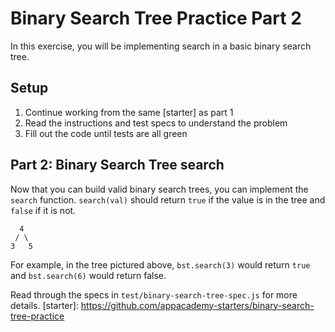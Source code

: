 # Binary Search Tree Practice Part 2
In this exercise, you will be implementing search in a basic binary search
tree.

## Setup
1. Continue working from the same [starter] as part 1
2. Read the instructions and test specs to understand the problem
3. Fill out the code until tests are all green

## Part 2: Binary Search Tree search
Now that you can build valid binary search trees, you can implement the
`search` function.
`search(val)` should return `true` if the value is in the tree and `false` if
it is not.
```plaintext
  4
 / \
3   5
```
For example, in the tree pictured above, `bst.search(3)` would return `true`
and `bst.search(6)` would return false.

Read through the specs in `test/binary-search-tree-spec.js` for more details.
[starter]: https://github.com/appacademy-starters/binary-search-tree-practice